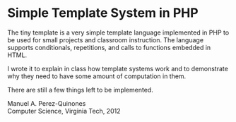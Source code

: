 # Simple Template System in PHP

The tiny template is a very simple template language implemented in PHP to be used for small projects and classroom instruction.  The language supports conditionals, repetitions, and calls to functions embedded in HTML.

I wrote it to explain in class how template systems work and to demonstrate why they need to have some amount of computation in them.

There are still a few things left to be implemented.

Manuel A. Perez-Quinones  
Computer Science, Virginia Tech, 2012
